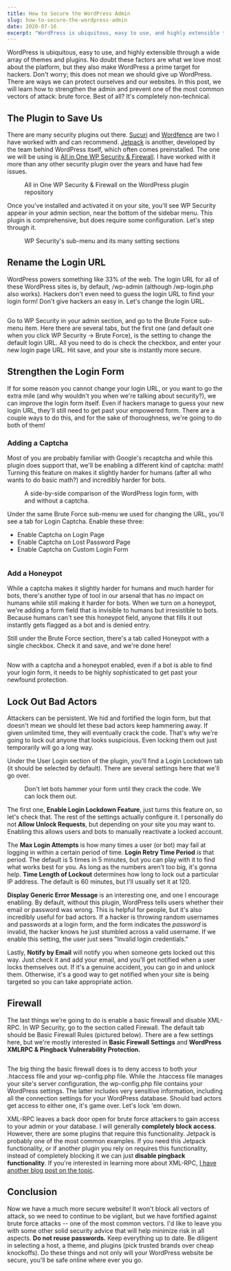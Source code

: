 ```yaml
---
title: How to Secure the WordPress Admin
slug: how-to-secure-the-wordpress-admin
date: 2020-07-16
excerpt: "WordPress is ubiquitous, easy to use, and highly extensible through a wide array of themes and plugins. No doubt these factors are what we love most about the platform, but they also make WordPress a prime target for hackers. Don’t worry; this does not mean we should give up WordPress. There are ways we can […]"
---
```


WordPress is ubiquitous, easy to use, and highly extensible through a wide array of themes and plugins. No doubt these factors are what we love most about the platform, but they also make WordPress a prime target for hackers. Don't worry; this does not mean we should give up WordPress. There are ways we can protect ourselves and our websites. In this post, we will learn how to strengthen the admin and prevent one of the most common vectors of attack: brute force. Best of all? It's completely non-technical.

## The Plugin to Save Us

There are many security plugins out there. [Sucuri](https://wordpress.org/plugins/sucuri-scanner/) and [Wordfence](https://wordpress.org/plugins/wordfence/) are two I have worked with and can recommend. [Jetpack](https://wordpress.org/plugins/jetpack/) is another, developed by the team behind WordPress itself, which often comes preinstalled. The one we will be using is [All in One WP Security & Firewall](https://wordpress.org/plugins/all-in-one-wp-security-and-firewall/). I have worked with it more than any other security plugin over the years and have had few issues.

<figure>
  <img src="/images/wpSecurityPlugin.png" alt="">
  <figcaption>All in One WP Security & Firewall on the WordPress plugin repository</figcaption>
</figure>

Once you've installed and activated it on your site, you'll see WP Security appear in your admin section, near the bottom of the sidebar menu. This plugin is comprehensive, but does require some configuration. Let's step through it.

<figure>
  <img src="/images/wpSecurity-menu.png" alt="">
  <figcaption>WP Security's sub-menu and its many setting sections</figcaption>
</figure>

## Rename the Login URL

WordPress powers something like 33% of the web. The login URL for all of these WordPress sites is, by default, /wp-admin (although /wp-login.php also works). Hackers don't even need to guess the login URL to find your login form! Don't give hackers an easy in. Let's change the login URL.

<figure>
  <img src="/images/wpSecurity-renameLogin-1024x353.png" alt="">
</figure>

Go to WP Security in your admin section, and go to the Brute Force sub-menu item. Here there are several tabs, but the first one (and default one when you click WP Security -> Brute Force), is the setting to change the default login URL. All you need to do is check the checkbox, and enter your new login page URL. Hit save, and your site is instantly more secure.

## Strengthen the Login Form

If for some reason you cannot change your login URL, or you want to go the extra mile (and why wouldn't you when we're talking about security?), we can improve the login form itself. Even if hackers manage to guess your new login URL, they'll still need to get past your empowered form. There are a couple ways to do this, and for the sake of thoroughness, we're going to do both of them!

### Adding a Captcha

Most of you are probably familiar with Google's recaptcha and while this plugin does support that, we'll be enabling a different kind of captcha: math! Turning this feature on makes it slightly harder for humans (after all who wants to do basic math?) and incredibly harder for bots.

<figure>
  <img src="/images/WpLoginCaptchaExample-1024x548.png" alt="">
  <figcaption>A side-by-side comparison of the WordPress login form, with and without a captcha.</figcaption>
</figure>

Under the same Brute Force sub-menu we used for changing the URL, you'll see a tab for Login Captcha. Enable these three:

- Enable Captcha on Login Page
- Enable Captcha on Lost Password Page
- Enable Captcha on Custom Login Form

<figure>
  <img src="/images/wpSecurity-loginCaptcha-1024x711.png" alt="">
</figure>

### Add a Honeypot

While a captcha makes it slightly harder for humans and much harder for bots, there's another type of tool in our arsenal that has _no_ impact on humans while still making it harder for bots. When we turn on a honeypot, we're adding a form field that is invisible to humans but irresistible to bots. Because humans can't see this honeypot field, anyone that fills it out instantly gets flagged as a bot and is denied entry.

Still under the Brute Force section, there's a tab called Honeypot with a single checkbox. Check it and save, and we're done here!

<figure>
  <img src="/images/wpSecurity-honeypot-1024x337.png" alt="">
</figure>

Now with a captcha and a honeypot enabled, even if a bot is able to find your login form, it needs to be highly sophisticated to get past your newfound protection.

## Lock Out Bad Actors

Attackers can be persistent. We hid and fortified the login form, but that doesn't mean we should let these bad actors keep hammering away. If given unlimited time, they will eventually crack the code. That's why we're going to lock out anyone that looks suspicious. Even locking them out just temporarily will go a long way.

Under the User Login section of the plugin, you'll find a Login Lockdown tab (it should be selected by default). There are several settings here that we'll go over.

<figure>
  <img src="/images/wpSecurity-lockdown-1024x739.png" alt="">
  <figcaption>Don't let bots hammer your form until they crack the code. We can lock them out.</figcaption>
</figure>

The first one, **Enable Login Lockdown Feature**, just turns this feature on, so let's check that. The rest of the settings actually configure it. I personally do not **Allow Unlock Requests**, but depending on your site you may want to. Enabling this allows users and bots to manually reactivate a locked account.

The **Max Login Attempts** is how many times a user (or bot) may fail at logging in within a certain period of time. **Login Retry Time Period** _is_ that period. The default is 5 times in 5 minutes, but you can play with it to find what works best for you. As long as the numbers aren't too big, it's gonna help. **Time Length of Lockout** determines how long to lock out a particular IP address. The default is 60 minutes, but I'll usually set it at 120.

**Display Generic Error Message** is an interesting one, and one I encourage enabling. By default, without this plugin, WordPress tells users whether their email or password was wrong. This is helpful for people, but it's also incredibly useful for bad actors. If a hacker is throwing random usernames and passwords at a login form, and the form indicates the _password_ is invalid, the hacker knows he just stumbled across a valid username. If we enable this setting, the user just sees "Invalid login credentials."

Lastly, **Notify by Email** will notify you when someone gets locked out this way. Just check it and add your email, and you'll get notified when a user locks themselves out. If it's a genuine accident, you can go in and unlock them. Otherwise, it's a good way to get notified when your site is being targeted so you can take appropriate action.

## Firewall

The last things we're going to do is enable a basic firewall and disable XML-RPC. In WP Security, go to the section called Firewall. The default tab should be Basic Firewall Rules (pictured below). There are a few settings here, but we're mostly interested in **Basic Firewall Settings** and **WordPress XMLRPC & Pingback Vulnerability Protection.**

<figure>
  <img src="/images/wpSecurity-firewall-1024x611.png" alt="">
</figure>

The big thing the basic firewall does is to deny access to both your .htaccess file and your wp-config.php file. While the .htaccess file manages your site's server configuration, the wp-config.php file contains your WordPress settings. The latter includes very sensitive information, including all the connection settings for your WordPress database. Should bad actors get access to either one, it's game over. Let's lock 'em down.

XML-RPC leaves a back door open for brute force attackers to gain access to your admin or your database. I will generally **completely block access**. However, there are some plugins that require this functionality. Jetpack is probably one of the most common examples. If you need this Jetpack functionality, or if another plugin you rely on requires this functionality, instead of completely blocking it we can just **disable pingback functionality**. If you're interested in learning more about XML-RPC, [I have another blog post on the topic](https://caseyjamesperno.com/blog/disable-xmlrpc-wordpress).

## Conclusion

Now we have a much more secure website! It won't block all vectors of attack, so we need to continue to be vigilant, but we have fortified against brute force attacks -- one of the most common vectors. I'd like to leave you with some other solid security advice that will help minimize risk in all aspects. **Do not reuse passwords.** Keep everything up to date. Be diligent in selecting a host, a theme, and plugins (pick trusted brands over cheap knockoffs). Do these things and not only will your WordPress website be secure, you'll be safe online where ever you go.
